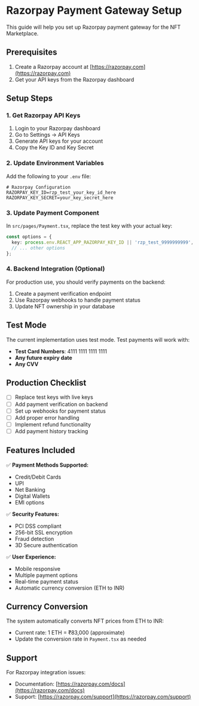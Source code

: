 # Razorpay Payment Gateway Setup

This guide will help you set up Razorpay payment gateway for the NFT Marketplace.

## Prerequisites

1. Create a Razorpay account at [https://razorpay.com](https://razorpay.com)
2. Get your API keys from the Razorpay dashboard

## Setup Steps

### 1. Get Razorpay API Keys

1. Login to your Razorpay dashboard
2. Go to Settings → API Keys
3. Generate API keys for your account
4. Copy the Key ID and Key Secret

### 2. Update Environment Variables

Add the following to your `.env` file:

```env
# Razorpay Configuration
RAZORPAY_KEY_ID=rzp_test_your_key_id_here
RAZORPAY_KEY_SECRET=your_key_secret_here
```

### 3. Update Payment Component

In `src/pages/Payment.tsx`, replace the test key with your actual key:

```typescript
const options = {
  key: process.env.REACT_APP_RAZORPAY_KEY_ID || 'rzp_test_9999999999', // Your actual key
  // ... other options
};
```

### 4. Backend Integration (Optional)

For production use, you should verify payments on the backend:

1. Create a payment verification endpoint
2. Use Razorpay webhooks to handle payment status
3. Update NFT ownership in your database

## Test Mode

The current implementation uses test mode. Test payments will work with:

- **Test Card Numbers**: 4111 1111 1111 1111
- **Any future expiry date**
- **Any CVV**

## Production Checklist

- [ ] Replace test keys with live keys
- [ ] Add payment verification on backend
- [ ] Set up webhooks for payment status
- [ ] Add proper error handling
- [ ] Implement refund functionality
- [ ] Add payment history tracking

## Features Included

✅ **Payment Methods Supported:**
- Credit/Debit Cards
- UPI
- Net Banking
- Digital Wallets
- EMI options

✅ **Security Features:**
- PCI DSS compliant
- 256-bit SSL encryption
- Fraud detection
- 3D Secure authentication

✅ **User Experience:**
- Mobile responsive
- Multiple payment options
- Real-time payment status
- Automatic currency conversion (ETH to INR)

## Currency Conversion

The system automatically converts NFT prices from ETH to INR:
- Current rate: 1 ETH = ₹83,000 (approximate)
- Update the conversion rate in `Payment.tsx` as needed

## Support

For Razorpay integration issues:
- Documentation: [https://razorpay.com/docs](https://razorpay.com/docs)
- Support: [https://razorpay.com/support](https://razorpay.com/support)

